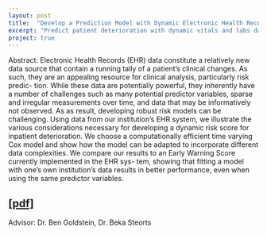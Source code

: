 ```yaml
---
layout: post
title:  "Develop a Prediction Model with Dynamic Electronic Health Records (EHR) Data"
excerpt: "Predict patient deterioration with dynamic vitals and labs data using time-varying Cox regression model."
project: true
---
```



Abstract: 
Electronic Health Records (EHR) data constitute a relatively new data source that contain a running tally of a patient’s clinical changes. As such, they are an appealing resource for clinical analysis, particularly risk predic- tion. While these data are potentially powerful, they inherently have a number of challenges such as many potential predictor variables, sparse and irregular measurements over time, and data that may be informatively not observed. As as result, developing robust risk models can be challenging. Using data from our institution’s EHR system, we illustrate the various considerations necessary for developing a dynamic risk score for inpatient deterioration. We choose a computationally efficient time varying Cox model and show how the model can be adapted to incorporate different data complexities. We compare our results to an Early Warning Score currently implemented in the EHR sys- tem, showing that fitting a model with one’s own institution’s data results in better performance, even when using the same predictor variables.

## [[pdf]](http://angieshen6.github.io/website/assets/docs/shen-jrssa-2017.pdf)

Advisor: Dr. Ben Goldstein, Dr. Beka Steorts